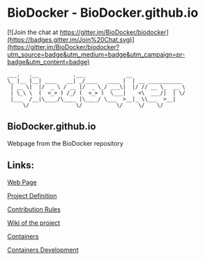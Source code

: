 BioDocker - BioDocker.github.io
=========

[![Join the chat at https://gitter.im/BioDocker/biodocker](https://badges.gitter.im/Join%20Chat.svg)](https://gitter.im/BioDocker/biodocker?utm_source=badge&utm_medium=badge&utm_campaign=pr-badge&utm_content=badge)

```
___.   .__           .___             __                 
\_ |__ |__| ____   __| _/____   ____ |  | __ ___________ 
 | __ \|  |/  _ \ / __ |/  _ \_/ ___\|  |/ // __ \_  __ \
 | \_\ \  (  <_> ) /_/ (  <_> )  \___|    <\  ___/|  | \/
 |___  /__|\____/\____ |\____/ \___  >__|_ \\___  >__|   
     \/               \/           \/     \/    \/       

 ```

BioDocker.github.io
--------
Webpage from the BioDocker repository

Links:
-------
[Web Page](https://github.com/BioDocker/BioDocker.github.io)

[Project Definition](https://github.com/BioDocker/biodocker)

[Contribution Rules](https://github.com/BioDocker/biodocker/blob/master/CONTRIBUTING.md)

[Wiki of the project](https://github.com/BioDocker/biodocker/wiki)

[Containers](https://github.com/BioDocker/containers)

[Containers Development](https://github.com/BioDocker/sandbox)
